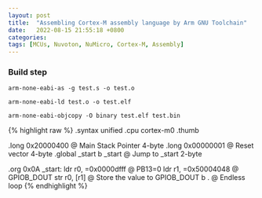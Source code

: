 ```yaml
---
layout: post
title:  "Assembling Cortex-M assembly language by Arm GNU Toolchain"
date:   2022-08-15 21:55:18 +0800
categories: 
tags: [MCUs, Nuvoton, NuMicro, Cortex-M, Assembly]
---
```

### Build step
`arm-none-eabi-as -g test.s -o test.o`

`arm-none-eabi-ld test.o -o test.elf`

`arm-none-eabi-objcopy -O binary test.elf test.bin`

{% highlight raw %}
.syntax unified
.cpu cortex-m0
.thumb

.long 0x20000400        @ Main Stack Pointer    4-byte
.long 0x00000001        @ Reset vector          4-byte
.global _start
b _start                @ Jump to _start        2-byte

.org 0x0A
_start:
ldr r0, =0x0000dfff     @ PB13=0
ldr r1, =0x50004048     @ GPIOB_DOUT
str r0, [r1]            @ Store the value to GPIOB_DOUT
b .                     @ Endless loop
{% endhighlight %}
